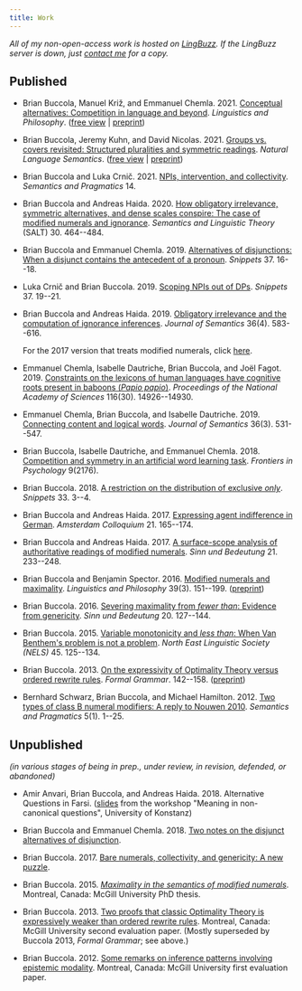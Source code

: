 ```yaml
---
title: Work
---
```


*All of my non-open-access work is hosted on [LingBuzz][].
If the LingBuzz server is down, just [contact me](/contact/) for a copy.*

[LingBuzz]: https://ling.auf.net/lingbuzz
[email]: mailto:brian.buccola@gmail.com

## Published

- Brian Buccola, Manuel Križ, and Emmanuel Chemla. 2021.
  [Conceptual alternatives: Competition in language and beyond][concepts-doi].
  *Linguistics and Philosophy*.
  ([free view][concepts-free] | [preprint][concepts-lb])

- Brian Buccola, Jeremy Kuhn, and David Nicolas. 2021.
  [Groups vs. covers revisited: Structured pluralities and symmetric readings][grpcov-doi].
  *Natural Language Semantics*.
  ([free view][grpcov-free] | [preprint][grpcov-lb])

- Brian Buccola and Luka Crnič. 2021.
  [NPIs, intervention, and collectivity][intcoll-doi].
  *Semantics and Pragmatics* 14.

- Brian Buccola and Andreas Haida. 2020.
  [How obligatory irrelevance, symmetric alternatives, and dense scales conspire: The case of modified numerals and ignorance][salt30-doi].
  *Semantics and Linguistic Theory* (SALT) 30. 464--484.

- Brian Buccola and Emmanuel Chemla. 2019.
  [Alternatives of disjunctions: When a disjunct contains the antecedent of a pronoun][disj-snippet].
  *Snippets* 37. 16--18.

- Luka Crnič and Brian Buccola. 2019.
  [Scoping NPIs out of DPs][npi-snippet].
  *Snippets* 37. 19--21.

- Brian Buccola and Andreas Haida. 2019.
  [Obligatory irrelevance and the computation of ignorance inferences][oblig-irrel-free].
  *Journal of Semantics* 36(4). 583--616.

  For the 2017 version that treats modified numerals, click [here][oblig-irrel-modnum-lb].

- Emmanuel Chemla, Isabelle Dautriche, Brian Buccola, and Joël Fagot. 2019.
  [Constraints on the lexicons of human languages have cognitive roots present in baboons (*Papio papio*)][baboons-doi].
  *Proceedings of the National Academy of Sciences* 116(30). 14926--14930.

- Emmanuel Chemla, Brian Buccola, and Isabelle Dautriche. 2019.
  [Connecting content and logical words][connecting-free].
  *Journal of Semantics* 36(3). 531--547.

- Brian Buccola, Isabelle Dautriche, and Emmanuel Chemla. 2018.
  [Competition and symmetry in an artificial word learning task][competition].
  *Frontiers in Psychology* 9(2176).

- Brian Buccola. 2018.
  [A restriction on the distribution of exclusive *only*][only-snippet].
  *Snippets* 33. 3--4.

- Brian Buccola and Andreas Haida. 2017.
  [Expressing agent indifference in German][ac2017].
  *Amsterdam Colloquium* 21. 165--174.

- Brian Buccola and Andreas Haida. 2017.
  [A surface-scope analysis of authoritative readings of modified numerals][sub21].
  *Sinn und Bedeutung* 21. 233--248.

- Brian Buccola and Benjamin Spector. 2016.
  [Modified numerals and maximality][mod-num-max-doi].
  *Linguistics and Philosophy* 39(3). 151--199.
  ([preprint][mod-num-max-lb])

- Brian Buccola. 2016.
  [Severing maximality from *fewer than*: Evidence from genericity][sub20].
  *Sinn und Bedeutung* 20. 127--144.

- Brian Buccola. 2015.
  [Variable monotonicity and *less than*: When Van Benthem's problem is not a problem][nels45].
  *North East Linguistic Society (NELS)* 45. 125--134.

- Brian Buccola. 2013.
  [On the expressivity of Optimality Theory versus ordered rewrite rules][fg-doi].
  *Formal Grammar*. 142--158.
  ([preprint][fg-lb])

- Bernhard Schwarz, Brian Buccola, and Michael Hamilton. 2012.
  [Two types of class B numeral modifiers: A reply to Nouwen 2010][reply-to-nouwen-sp].
  *Semantics and Pragmatics* 5(1). 1--25.

[ac2017]: https://ling.auf.net/lingbuzz/003763/current.pdf
[baboons-doi]: https://doi.org/10.1073/pnas.1907023116
[competition]: https://doi.org/10.3389/fpsyg.2018.02176
[concepts-doi]: https://doi.org/10.1007/s10988-021-09327-w
[concepts-free]: https://rdcu.be/clHm8
[concepts-lb]: https://ling.auf.net/lingbuzz/003208/current.pdf
[connecting-free]: https://academic.oup.com/jos/article/36/3/531/5357453?guestAccessKey=56c2ee7a-5258-44d1-b7b0-0e431faa41b2
[disj-snippet]: https://www.ledonline.it/snippets/allegati/snippets37007.pdf
[fg-doi]: https://doi.org/10.1007/978-3-642-39998-5_9
[fg-lb]: https://ling.auf.net/lingbuzz/002513/current.pdf
[grpcov-doi]: https://doi.org/10.1007/s11050-021-09179-x
[grpcov-free]: https://rdcu.be/ckRVl
[grpcov-lb]: https://ling.auf.net/lingbuzz/004969/current.pdf
[intcoll-doi]: http://doi.org/10.3765/sp.14.2
[mod-num-max-doi]: https://doi.org/10.1007/s10988-016-9187-2
[mod-num-max-lb]: https://ling.auf.net/lingbuzz/002528/current.pdf
[nels45]: https://ling.auf.net/lingbuzz/002512/current.pdf
[npi-snippet]: https://www.ledonline.it/snippets/allegati/snippets37008.pdf
[oblig-irrel-free]: https://academic.oup.com/jos/article/36/4/583/5552011?guestAccessKey=c1591117-b3fe-442e-ab03-0b58dd79646e
[oblig-irrel-modnum-lb]: https://ling.auf.net/lingbuzz/003600/v1.pdf
[only-snippet]: http://www.ledonline.it/snippets/allegati/snippets33002.pdf
[reply-to-nouwen-sp]: http://doi.org/10.3765/sp.5.1
[salt30-doi]: https://doi.org/10.3765/salt.v30i0.4853
[sub20]: https://ling.auf.net/lingbuzz/002847/current.pdf
[sub21]: https://ling.auf.net/lingbuzz/003307/current.pdf

## Unpublished

*(in various stages of being in prep., under review, in revision, defended, or abandoned)*

- Amir Anvari, Brian Buccola, and Andreas Haida. 2018.
  Alternative Questions in Farsi.
  ([slides][miq2018] from the workshop "Meaning in non-canonical questions", University of Konstanz)

- Brian Buccola and Emmanuel Chemla. 2018.
  [Two notes on the disjunct alternatives of disjunction][or-snippet].

- Brian Buccola. 2017.
  [Bare numerals, collectivity, and genericity: A new puzzle][bare-num-lb].

- Brian Buccola. 2015.
  [*Maximality in the semantics of modified numerals*][dissertation].
  Montreal, Canada: McGill University PhD thesis.

- Brian Buccola. 2013.
  [Two proofs that classic Optimality Theory is expressively weaker than ordered rewrite rules][eval2].
  Montreal, Canada: McGill University second evaluation paper.
  (Mostly superseded by Buccola 2013, *Formal Grammar*; see above.)

- Brian Buccola. 2012.
  [Some remarks on inference patterns involving epistemic modality][eval1].
  Montreal, Canada: McGill University first evaluation paper.

[bare-num-lb]: https://ling.auf.net/lingbuzz/003400/current.pdf
[dissertation]: https://ling.auf.net/lingbuzz/003039/current.pdf
[eval1]: https://ling.auf.net/lingbuzz/003037/current.pdf
[eval2]: https://ling.auf.net/lingbuzz/003038/current.pdf
[miq2018]: https://drive.google.com/file/d/1di75XXJOFL2iOjQEU_afrsbtGGnsHY8V/view
[or-snippet]: https://ling.auf.net/lingbuzz/003967/current.pdf
